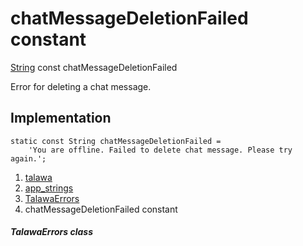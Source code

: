 
<div>

# chatMessageDeletionFailed constant

</div>


[String](https://api.flutter.dev/flutter/dart-core/String-class.html)
const chatMessageDeletionFailed



Error for deleting a chat message.



## Implementation

``` language-dart
static const String chatMessageDeletionFailed =
    'You are offline. Failed to delete chat message. Please try again.';
```







1.  [talawa](../../index.md)
2.  [app_strings](../../constants_app_strings/)
3.  [TalawaErrors](../../constants_app_strings/TalawaErrors-class.md)
4.  chatMessageDeletionFailed constant

##### TalawaErrors class








